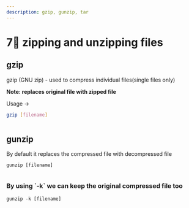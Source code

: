 ```yaml
---
description: gzip, gunzip, tar
---
```


# 7⃣ zipping and unzipping files

## gzip

gzip (GNU zip)  - used to compress individual files(single files only)

**Note: replaces original file with zipped file**

Usage ->

```sh
gzip [filename]
```

<figure><img src=".gitbook/assets/Screenshot 2024-01-16 at 10.47.03 PM.png" alt=""><figcaption></figcaption></figure>

## gunzip

By default it replaces the compressed file with decompressed file

```shell
gunzip [filename]
```

<figure><img src=".gitbook/assets/Screenshot 2024-01-16 at 10.51.46 PM.png" alt=""><figcaption></figcaption></figure>

### By using \`-k\` we can keep the original compressed file too

```
gunzip -k [filename]
```

<figure><img src=".gitbook/assets/Screenshot 2024-01-17 at 11.34.36 PM.png" alt=""><figcaption></figcaption></figure>

